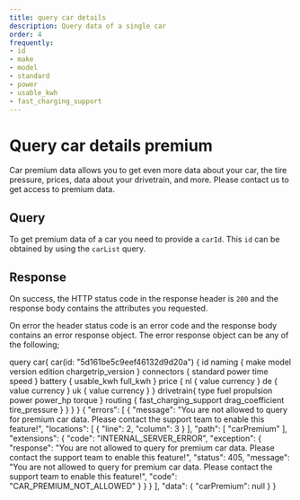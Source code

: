 ```yaml
---
title: query car details
description: Query data of a single car
order: 4
frequently:
- id
- make
- model
- standard
- power
- usable_kwh
- fast_charging_support
---
```


# Query car details premium
Car premium data allows you to get even more data about your car, the tire pressure, prices, data about your drivetrain, and more. Please contact us to get access to premium data. 

## Query
To get premium data of a car you need to provide a `carId`. This `id` can be obtained by using the `carList` query.

<schema name="carPremium" :frequent="frequently"></schema>

## Response
On success, the HTTP status code in the response header is `200` and the response body contains the attributes you requested.

On error the header status code is an error code and the response body contains an error response object. The error response object can be any of the following;

<errors name="carPremium"></errors>

<playground>
<code-block lang="graphql" query="carPremium">	
query car{
  car(id: "5d161be5c9eef46132d9d20a") {
    id
    naming {
      make
      model
      version
      edition
      chargetrip_version
    }
    connectors {
      standard
      power
      time
      speed
    }
    battery {
      usable_kwh
      full_kwh
    }
    price {
      nl {
        value
        currency
      }
      de {
        value
        currency
      }
      uk {
        value
        currency
      }
    }
    drivetrain{
      type
      fuel
      propulsion
      power
      power_hp
      torque
    }
    routing {
      fast_charging_support
      drag_coefficient
      tire_pressure
    }
  }
}
}
</code-block>

<code-block lang="json">
{
  "errors": [
    {
      "message": "You are not allowed to query for premium car data. Please contact the support team to enable this feature!",
      "locations": [
        {
          "line": 2,
          "column": 3
        }
      ],
      "path": [
        "carPremium"
      ],
      "extensions": {
        "code": "INTERNAL_SERVER_ERROR",
        "exception": {
          "response": "You are not allowed to query for premium car data. Please contact the support team to enable this feature!",
          "status": 405,
          "message": "You are not allowed to query for premium car data. Please contact the support team to enable this feature!",
          "code": "CAR_PREMIUM_NOT_ALLOWED"
        }
      }
    }
  ],
  "data": {
    "carPremium": null
  }
}
</code-block>
</playground>